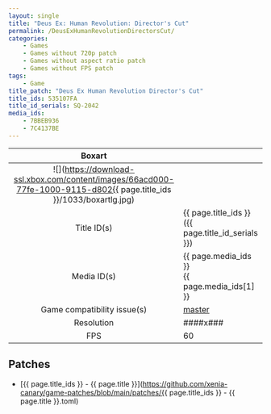 ```yaml
---
layout: single
title: "Deus Ex: Human Revolution: Director's Cut"
permalink: /DeusExHumanRevolutionDirectorsCut/
categories:
    - Games
    - Games without 720p patch
    - Games without aspect ratio patch
    - Games without FPS patch
tags:
    - Game
title_patch: "Deus Ex Human Revolution Director's Cut"
title_ids: 535107FA
title_id_serials: SQ-2042
media_ids:
    - 7BBEB936
    - 7C4137BE
---
```


| Boxart                      |                                                                                        |
| :----:                      | :-                                                                                     |
| ![](https://download-ssl.xbox.com/content/images/66acd000-77fe-1000-9115-d802{{ page.title_ids }}/1033/boxartlg.jpg) |
| Title ID(s)                 | {{ page.title_ids }} ({{ page.title_id_serials }})                                     |
| Media ID(s)                 | {{ page.media_ids }}<br>{{ page.media_ids[1] }}                                        |
| Game compatibility issue(s) | [master](https://github.com/xenia-project/game-compatibility/issues/586)               |
| Resolution                  | ####x###                                                                               |
| FPS                         | 60                                                                                     |

## Patches
* [{{ page.title_ids }} - {{ page.title }}](https://github.com/xenia-canary/game-patches/blob/main/patches/{{ page.title_ids }} - {{ page.title }}.toml)
